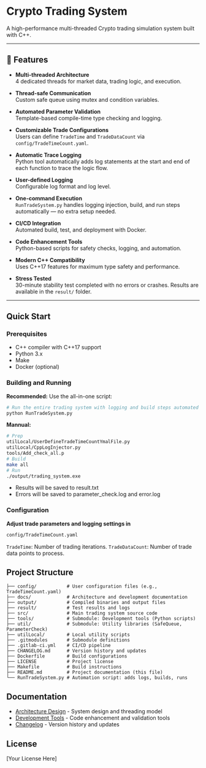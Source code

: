 # Crypto Trading System

A high-performance multi-threaded Crypto trading simulation system built with C++.

---

## 🚀 Features

- **Multi-threaded Architecture**  
  4 dedicated threads for market data, trading logic, and execution.

- **Thread-safe Communication**  
  Custom safe queue using mutex and condition variables.

- **Automated Parameter Validation**  
  Template-based compile-time type checking and logging.

- **Customizable Trade Configurations**  
  Users can define `TradeTime` and `TradeDataCount` via `config/TradeTimeCount.yaml`.

- **Automatic Trace Logging**  
  Python tool automatically adds log statements at the start and end of each function to trace the logic flow.

- **User-defined Logging**  
  Configurable log format and log level.

- **One-command Execution**  
  `RunTradeSystem.py` handles logging injection, build, and run steps automatically — no extra setup needed.

- **CI/CD Integration**  
  Automated build, test, and deployment with Docker.

- **Code Enhancement Tools**  
  Python-based scripts for safety checks, logging, and automation.

- **Modern C++ Compatibility**  
  Uses C++17 features for maximum type safety and performance.

- **Stress Tested**  
  30-minute stability test completed with no errors or crashes. Results are available in the `result/` folder.

---

## Quick Start

### Prerequisites

- C++ compiler with C++17 support
- Python 3.x
- Make
- Docker (optional)

### Building and Running

**Recommended:** Use the all-in-one script:

```bash
# Run the entire trading system with logging and build steps automated
python RunTradeSystem.py
```

**Mannual:** 

```bash
# Prep
utilLocal/UserDefineTradeTimeCountYmalFile.py
utilLocal/CppLogInjector.py
tools/Add_check_all.p
# Build
make all
# Run
./output/trading_system.exe
```

- Results will be saved to result.txt
- Errors will be saved to parameter_check.log and error.log

### Configuration

**Adjust trade parameters and logging settings in**

```bash
config/TradeTimeCount.yaml
```

`TradeTime`: Number of trading iterations.
`TradeDataCount`: Number of trade data points to process.

## Project Structure

```
├── config/           # User configuration files (e.g., TradeTimeCount.yaml)
├── docs/             # Architecture and development documentation
├── output/           # Compiled binaries and output files
├── result/           # Test results and logs
├── src/              # Main trading system source code
├── tools/            # Submodule: Development tools (Python scripts)
├── util/             # Submodule: Utility libraries (SafeQueue, ParameterCheck)
├── utilLocal/        # Local utility scripts
├── .gitmodules       # Submodule definitions
├── .gitlab-ci.yml    # CI/CD pipeline
├── CHANGELOG.md      # Version history and updates
├── Dockerfile        # Build configurations
├── LICENSE           # Project license
├── Makefile          # Build instructions
├── README.md         # Project documentation (this file)
└── RunTradeSystem.py # Automation script: adds logs, builds, runs
```

## Documentation

- [Architecture Design](docs/architecture.md) - System design and threading model
- [Development Tools](docs/development-tools.md) - Code enhancement and validation tools
- [Changelog](CHANGELOG.md) - Version history and updates

## License

[Your License Here]